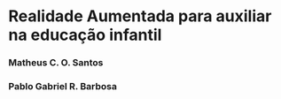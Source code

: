 # Realidade Aumentada para auxiliar na educação infantil

### Matheus C. O. Santos
### Pablo Gabriel R. Barbosa
